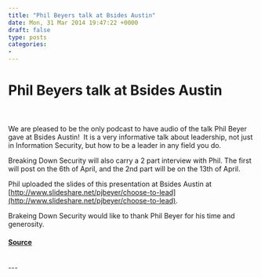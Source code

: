 ```yaml
---
title: "Phil Beyers talk at Bsides Austin"
date: Mon, 31 Mar 2014 19:47:22 +0000
draft: false
type: posts
categories: 
- 
---
```

# Phil Beyers talk at Bsides Austin

<br/>

<br/>
We are pleased to be the only podcast to have audio of the talk Phil Beyer gave at Bsides Austin!  It is a very informative talk about leadership, not just in Information Security, but how to be a leader in any field you do.

Breaking Down Security will also carry a 2 part interview with Phil. The first will post on the 6th of April, and the 2nd part will be on the 13th of April.

Phil uploaded the slides of this presentation at Bsides Austin at [http://www.slideshare.net/pjbeyer/choose-to-lead](http://www.slideshare.net/pjbeyer/choose-to-lead).

Brakeing Down Security would like to thank Phil Beyer for his time and generosity.

#### [Source](http://brakeingsecurity.com/phil-beyers-talk-at-bsides-austin)

<br/>
---
